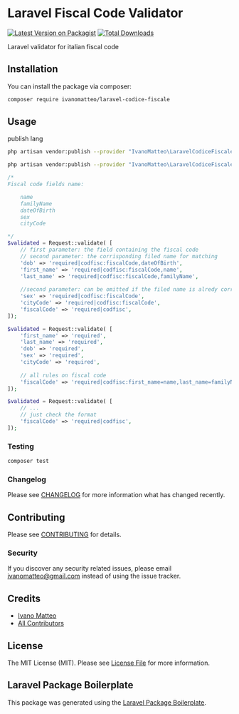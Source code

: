 # Laravel Fiscal Code Validator

[![Latest Version on Packagist](https://img.shields.io/packagist/v/ivanomatteo/laravel-codice-fiscale.svg?style=flat-square)](https://packagist.org/packages/ivanomatteo/laravel-codice-fiscale)
[![Total Downloads](https://img.shields.io/packagist/dt/ivanomatteo/laravel-codice-fiscale.svg?style=flat-square)](https://packagist.org/packages/ivanomatteo/laravel-codice-fiscale)

Laravel validator for italian fiscal code

## Installation

You can install the package via composer:

```bash
composer require ivanomatteo/laravel-codice-fiscale
```

## Usage

publish lang

``` bash
php artisan vendor:publish --provider "IvanoMatteo\LaravelCodiceFiscale\LaravelCodiceFiscaleServiceProvider"  --tag lang

php artisan vendor:publish --provider "IvanoMatteo\LaravelCodiceFiscale\LaravelCodiceFiscaleServiceProvider"  --tag config
```

``` php
/*
Fiscal code fields name:

    name
    familyName
    dateOfBirth
    sex
    cityCode

*/
$validated = Request::validate( [
    // first parameter: the field containing the fiscal code
    // second parameter: the corrisponding filed name for matching
    'dob' => 'required|codfisc:fiscalCode,dateOfBirth',
    'first_name' => 'required|codfisc:fiscalCode,name', 
    'last_name' => 'required|codfisc:fiscalCode,familyName',
    
    //second parameter: can be omitted if the filed name is alredy correct
    'sex' => 'required|codfisc:fiscalCode',
    'cityCode' => 'required|codfisc:fiscalCode',
    'fiscalCode' => 'required|codfisc',
]);

$validated = Request::validate( [
    'first_name' => 'required', 
    'last_name' => 'required',
    'dob' => 'required',
    'sex' => 'required',
    'cityCode' => 'required',
    
    // all rules on fiscal code
    'fiscalCode' => 'required|codfisc:first_name=name,last_name=familyName,dob=dateOfBirth,sex=sex,cityCode=cityCode',
]);

$validated = Request::validate( [    
    // ...
    // just check the format
    'fiscalCode' => 'required|codfisc',
]);

```

### Testing

``` bash
composer test
```

### Changelog

Please see [CHANGELOG](CHANGELOG.md) for more information what has changed recently.

## Contributing

Please see [CONTRIBUTING](CONTRIBUTING.md) for details.

### Security

If you discover any security related issues, please email ivanomatteo@gmail.com instead of using the issue tracker.

## Credits

- [Ivano Matteo](https://github.com/ivanomatteo)
- [All Contributors](../../contributors)

## License

The MIT License (MIT). Please see [License File](LICENSE.md) for more information.

## Laravel Package Boilerplate

This package was generated using the [Laravel Package Boilerplate](https://laravelpackageboilerplate.com).

